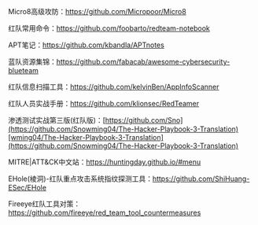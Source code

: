 Micro8高级攻防：https://github.com/Micropoor/Micro8

红队常用命令：https://github.com/foobarto/redteam-notebook  

APT笔记：https://github.com/kbandla/APTnotes

蓝队资源集锦：https://github.com/fabacab/awesome-cybersecurity-blueteam

红队信息扫描工具：https://github.com/kelvinBen/AppInfoScanner

红队人员实战手册：https://github.com/klionsec/RedTeamer

渗透测试实战第三版(红队版)：[https://github.com/Sno](https://github.com/Snowming04/The-Hacker-Playbook-3-Translation)[wming04/The-Hacker-Playbook-3-Translation](https://github.com/Snowming04/The-Hacker-Playbook-3-Translation)

MITRE|ATT&CK中文站：https://huntingday.github.io/#menu

EHole(棱洞)-红队重点攻击系统指纹探测工具：https://github.com/ShiHuang-ESec/EHole

Fireeye红队工具对策：https://github.com/fireeye/red_team_tool_countermeasures